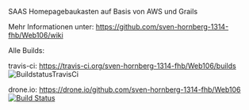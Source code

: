 SAAS Homepagebaukasten auf Basis von AWS und Grails

Mehr Informationen unter: https://github.com/sven-hornberg-1314-fhb/Web106/wiki

Alle Builds: 

travis-ci:  https://travis-ci.org/sven-hornberg-1314-fhb/Web106/builds
 ![BuildstatusTravisCi](https://travis-ci.org/sven-hornberg-1314-fhb/Web106.png)

drone.io:   https://drone.io/github.com/sven-hornberg-1314-fhb/Web106
 [![Build Status](https://drone.io/github.com/sven-hornberg-1314-fhb/Web106/status.png)](https://drone.io/github.com/sven-hornberg-1314-fhb/Web106/latest)
